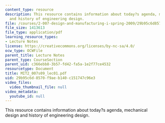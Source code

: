 ```yaml
---
content_type: resource
description: This resource contains information about today?s agenda, mechanical design
  and history of engineering design.
file: /courses/2-007-design-and-manufacturing-i-spring-2009/29b95c6d8570f9aeb140c151747c96e3_MIT2_007s09_lec01.pdf
file_size: 1413613
file_type: application/pdf
learning_resource_types:
- Lecture Notes
license: https://creativecommons.org/licenses/by-nc-sa/4.0/
ocw_type: OCWFile
parent_title: Lecture Notes
parent_type: CourseSection
parent_uid: c366ebb8-3b57-fd42-fa5a-1e2f77ce4532
resourcetype: Document
title: MIT2_007s09_lec01.pdf
uid: 29b95c6d-8570-f9ae-b140-c151747c96e3
video_files:
  video_thumbnail_file: null
video_metadata:
  youtube_id: null
---
```

This resource contains information about today?s agenda, mechanical design and history of engineering design.